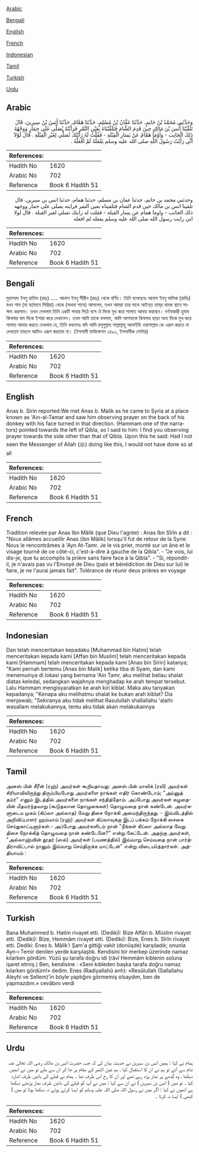 [Arabic](#arabic)

[Bengali](#bengali)

[English](#english)

[French](#french)

[Indonesian](#indonesian)

[Tamil](#tamil)

[Turkish](#turkish)

[Urdu](#urdu)

## Arabic


<div dir="rtl" lang="ar" style={{fontSize:'larger',backgroundColor:'#f8f9fa',padding:20}}>
وَحَدَّثَنِي مُحَمَّدُ بْنُ حَاتِمٍ، حَدَّثَنَا عَفَّانُ بْنُ مُسْلِمٍ، حَدَّثَنَا هَمَّامٌ، حَدَّثَنَا أَنَسُ بْنُ سِيرِينَ، قَالَ تَلَقَّيْنَا أَنَسَ بْنَ مَالِكٍ حِينَ قَدِمَ الشَّامَ فَتَلَقَّيْنَاهُ بِعَيْنِ التَّمْرِ فَرَأَيْتُهُ يُصَلِّي عَلَى حِمَارٍ وَوَجْهُهُ ذَلِكَ الْجَانِبَ - وَأَوْمَأَ هَمَّامٌ عَنْ يَسَارِ الْقِبْلَةِ - فَقُلْتُ لَهُ رَأَيْتُكَ تُصَلِّي لِغَيْرِ الْقِبْلَةِ ‏.‏ قَالَ لَوْلاَ أَنِّي رَأَيْتُ رَسُولَ اللَّهِ صلى الله عليه وسلم يَفْعَلُهُ لَمْ أَفْعَلْهُ ‏.‏
</div>
<div style={{backgroundColor:'#f8f9fa',padding:20, marginBottom: 10}}><table> <thead> <tr> <th>References:</th> <th></th> </tr> </thead> <tbody><tr><td>Hadith No</td><td>1620</td></tr><tr><td>Arabic No</td><td>702</td></tr><tr><td>Reference</td><td>Book 6 Hadith 51</td></tr></tbody></table></div>


<div dir="rtl" lang="ar" style={{fontSize:'larger',backgroundColor:'#f8f9fa',padding:20}}>
وحدثني محمد بن حاتم، حدثنا عفان بن مسلم، حدثنا همام، حدثنا انس بن سيرين، قال تلقينا انس بن مالك حين قدم الشام فتلقيناه بعين التمر فرايته يصلي على حمار ووجهه ذلك الجانب - واوما همام عن يسار القبلة - فقلت له رايتك تصلي لغير القبلة . قال لولا اني رايت رسول الله صلى الله عليه وسلم يفعله لم افعله
</div>
<div style={{backgroundColor:'#f8f9fa',padding:20, marginBottom: 10}}><table> <thead> <tr> <th>References:</th> <th></th> </tr> </thead> <tbody><tr><td>Hadith No</td><td>1620</td></tr><tr><td>Arabic No</td><td>702</td></tr><tr><td>Reference</td><td>Book 6 Hadith 51</td></tr></tbody></table></div>

## Bengali


<div dir="ltr" lang="bn" style={{fontSize:'larger',backgroundColor:'#f8f9fa',padding:20}}>
মুহাম্মাদ ইবনু হাতিম (রহঃ) ..... আনাস ইবনু সীরীন (রহঃ) থেকে বর্ণিত। তিনি বলেছেনঃ আনাস ইবনু মালিক (রাযিঃ) যখন শাম (যা বর্তমানে সিরিয়া) থেকে (অথবা শামে) আসলেন, তখন আমরা তার সাথে আইন্‌ত তাম্‌র নামক স্থানে সাক্ষাৎ করলাম। তখন দেখলাম তিনি একটি গাধার পিঠে বসে ঐ দিকে মুখ করে সালাত আদায় করছেন। বর্ণনাকারী হুমাম কিবলার বাম দিকে ইশারা করে দেখালেন। তখন আমি তাকে বললাম, আমি আপনাকে কিবলাহ ছাড়া অন্য দিকে মুখ করে সালাত আদায় করতে দেখলাম যে, তিনি বললেনঃ যদি আমি রসূলুল্লাহ সাল্লাল্লাহু আলাইহি ওয়াসাল্লাম কে এরূপ করতে না দেখতাম তাহলে আমিও এরূপ করতাম না। (ইসলামী ফাউন্ডেশন ১৪৯০, ইসলামীক সেন্টার)
</div>
<div style={{backgroundColor:'#f8f9fa',padding:20, marginBottom: 10}}><table> <thead> <tr> <th>References:</th> <th></th> </tr> </thead> <tbody><tr><td>Hadith No</td><td>1620</td></tr><tr><td>Arabic No</td><td>702</td></tr><tr><td>Reference</td><td>Book 6 Hadith 51</td></tr></tbody></table></div>

## English


<div dir="ltr" lang="en" style={{fontSize:'larger',backgroundColor:'#f8f9fa',padding:20}}>
Anas b. Sirin reported:We met Anas b. Malik as he came to Syria at a place known as 'Ain-al-Tamar and saw him observing prayer on the back of his donkey with his face turned in that direction. (Hammam one of the narrators) pointed towards the left of Qibla, so I said to him: I find you observing prayer towards the side other than that of Qibla. Upon this he said: Had I not seen the Messenger of Allah (ﷺ) doing like this, I would not have done so at all
</div>
<div style={{backgroundColor:'#f8f9fa',padding:20, marginBottom: 10}}><table> <thead> <tr> <th>References:</th> <th></th> </tr> </thead> <tbody><tr><td>Hadith No</td><td>1620</td></tr><tr><td>Arabic No</td><td>702</td></tr><tr><td>Reference</td><td>Book 6 Hadith 51</td></tr></tbody></table></div>

## French


<div dir="ltr" lang="fr" style={{fontSize:'larger',backgroundColor:'#f8f9fa',padding:20}}>
Tradition relevée par Anas Ibn Mâlik (que Dieu l'agrée) : Anas Ibn Sîrîn a dit : "Nous allâmes accueillir Anas (ibn Mâlik) lorsqu'il fut de retour de la Syrie. Nous le rencontrâmes à 'Ayn At-Tamr. Je le vis prier, monté sur un âne et le visage tourné de ce côté-ci, c'est-à-dire à gauche de la Qibla". - "Je vois, lui dis-je, que tu accomplis la prière sans faire face à la Qibla". - "Si, répondit-il, je n'avais pas vu l'Envoyé de Dieu (paix et bénédiction de Dieu sur lui) le faire, je ne l'aurai jamais fait". Tolérance de réunir deux prières en voyage
</div>
<div style={{backgroundColor:'#f8f9fa',padding:20, marginBottom: 10}}><table> <thead> <tr> <th>References:</th> <th></th> </tr> </thead> <tbody><tr><td>Hadith No</td><td>1620</td></tr><tr><td>Arabic No</td><td>702</td></tr><tr><td>Reference</td><td>Book 6 Hadith 51</td></tr></tbody></table></div>

## Indonesian


<div dir="ltr" lang="id" style={{fontSize:'larger',backgroundColor:'#f8f9fa',padding:20}}>
Dan telah menceritakan kepadaku [Muhammad bin Hatim] telah menceritakan kepada kami [Affan bin Muslim] telah menceritakan kepada kami [Hammam] telah menceritakan kepada kami [Anas bin Sirin] katanya; "Kami pernah bertemu [Anas bin Malik] ketika tiba di Syam, dan kami menemuinya di lokasi yang bernama 'Ain Tamr, aku melihat beliau shalat diatas keledai, sedangkan wajahnya menghadap ke arah tempat tersebut. Lalu Hammam mengisyaratkan ke arah kiri kiblat. Maka aku tanyakan kepadanya; "Kenapa aku melihatmu shalat ke bukan arah kiblat? Dia menjawab; "Sekiranya aku tidak melihat Rasulullah shallallahu 'alaihi wasallam melakukannya, tentu aku tidak akan melakukannya
</div>
<div style={{backgroundColor:'#f8f9fa',padding:20, marginBottom: 10}}><table> <thead> <tr> <th>References:</th> <th></th> </tr> </thead> <tbody><tr><td>Hadith No</td><td>1620</td></tr><tr><td>Arabic No</td><td>702</td></tr><tr><td>Reference</td><td>Book 6 Hadith 51</td></tr></tbody></table></div>

## Tamil


<div dir="ltr" lang="ta" style={{fontSize:'larger',backgroundColor:'#f8f9fa',padding:20}}>
அனஸ் பின் சீரீன் (ரஹ்) அவர்கள் கூறியதாவது: அனஸ் பின் மாலிக் (ரலி) அவர்கள் சிரியாவிலிருந்து திரும்பியபோது அவர்களை நாங்கள் எதிர் கொண்டோம்; "அய்னுத் தம்ர்” எனும் இடத்தில் அவர்களை நாங்கள் சந்தித்தோம். அப்போது அவர்கள் கழுதையின் மீதமர்ந்தவாறு (கூடுதலான தொழுகைகள்) தொழுவதை நான் கண்டேன். அவர்களுடைய முகம் (கிப்லா அல்லாத) வேறு திசை நோக்கி அமைந்திருந்தது. - இவ்விடத்தில் அறிவிப்பாளர் ஹம்மாம் (ரஹ்) அவர்கள் கிப்லாவுக்கு இடப் பக்கம் நோக்கி சைகை செய்துகாட்டினார்கள்.- அப்போது அவர்களிடம் நான் "நீங்கள் கிப்லா அல்லாத வேறு திசை நோக்கித் தொழுவதை நான் கண்டேனே?" என்று கேட்டேன். அதற்கு அவர்கள், "அல்லாஹ்வின் தூதர் (ஸல்) அவர்கள் (பயணத்தில்) இவ்வாறு செய்வதை நான் பார்த்திராவிட்டால் நானும் இவ்வாறு செய்திருக்க மாட்டேன்" என்று விடையüத்தார்கள். அத்தியாயம் :
</div>
<div style={{backgroundColor:'#f8f9fa',padding:20, marginBottom: 10}}><table> <thead> <tr> <th>References:</th> <th></th> </tr> </thead> <tbody><tr><td>Hadith No</td><td>1620</td></tr><tr><td>Arabic No</td><td>702</td></tr><tr><td>Reference</td><td>Book 6 Hadith 51</td></tr></tbody></table></div>

## Turkish


<div dir="ltr" lang="tr" style={{fontSize:'larger',backgroundColor:'#f8f9fa',padding:20}}>
Bana Muhammed b. Hatim rivayet etti. (Dediki): Bize Affân b. Müslim rivayet etti. (Dediki): Bize, Hemmâm rivayet etti. (Dediki): Bize, Enes b. Sîrîn rivayet etti. Dediki: Enes b. Mâlik'i Şam'a gittiği vakit (donüşde) karşıladık; onunla Ayn-ı Temir denilen yerde karşılaştık. Kendisini bir merkep üzerinde namaz kılarken gördüm. Yüzü şu tarafa doğru idi (râvî Hemmâm kıblenin soluna işaret etmiş.) Ben, kendisine : «Seni kıbleden başka tarafa doğru namaz kılarken gördüm!» dedim. Enes (Radiyallahû anh): «Resûlullah (Sallallahu Aleyhi ve Sellem)'in böyle yaptığını görmemiş olsaydım, ben de yapmazdım.» cevâbını verdi
</div>
<div style={{backgroundColor:'#f8f9fa',padding:20, marginBottom: 10}}><table> <thead> <tr> <th>References:</th> <th></th> </tr> </thead> <tbody><tr><td>Hadith No</td><td>1620</td></tr><tr><td>Arabic No</td><td>702</td></tr><tr><td>Reference</td><td>Book 6 Hadith 51</td></tr></tbody></table></div>

## Urdu


<div dir="rtl" lang="ur" style={{fontSize:'larger',backgroundColor:'#f8f9fa',padding:20}}>
ہمام نے کہا : ہمیں انس بن سیرین نے حدیث بیان کی کہ جب حضرت انس بن مالک رضی اللہ تعالیٰ عنہ شام سے آئے تو ہم نے ان کا استقبال کیا ، ہم عین التمر کے مقام پر جا کر ان سے ملے تو میں نے انھیں دیکھا ، وہ گدھے پر نماز پڑھ رہے تھے اور ان کا رخ اس طرف تھا ۔ ہمام نے قبلے کی بائیں طرف اشارہ کیا ۔ تو میں ( انس بن سیرین ) نے ان سے کہا : میں نے آپ کو قبلے کی بائیں طرف نماز پڑھتے دیکھا ہے انھوں نے کہا : اگر میں نے رسول اللہ صلی اللہ علیہ وسلم کو ایسا کرتے ہوئے نہ دیکھا ہوتا تو میں ( کبھی ) ایسا نہ کرتا ۔
</div>
<div style={{backgroundColor:'#f8f9fa',padding:20, marginBottom: 10}}><table> <thead> <tr> <th>References:</th> <th></th> </tr> </thead> <tbody><tr><td>Hadith No</td><td>1620</td></tr><tr><td>Arabic No</td><td>702</td></tr><tr><td>Reference</td><td>Book 6 Hadith 51</td></tr></tbody></table></div>